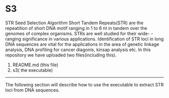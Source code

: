 # S3
STR Seed Selection Algorithm
Short Tandem Repeats(STR) are the repeatition of short DNA motif ranging in 1 to 6 nt 
in tandem over the genomes of complex organisms. STRs are well studied for their wide-
-ranging significance in various applications. Identification of STR loci in long DNA
sequences are vital for the applications in the area of genetic linkage analysis, DNA
profiling for cancer diagonis, kinsap analysis etc.
In this repository we have uploaded two files(including this).
1. README.md (this file)
2. s3( the executable)
*************************************************************************************
The following section will describe how to use the executable to extract STR loci from
DNA sequences.
